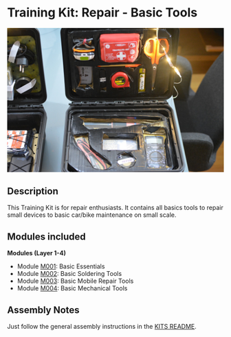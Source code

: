 # Training Kit: Repair - Basic Tools

![](../assets/kits/Repair-Basic-Tools-1.jpg)

## Description

This Training Kit is for repair enthusiasts. It contains all basics tools to repair small devices to basic car/bike maintenance on small scale.


## Modules included

**Modules (Layer 1-4)**

- Module [M001](../MODULES/M001.md): Basic Essentials
- Module [M002](../MODULES/M002.md): Basic Soldering Tools
- Module [M003](../MODULES/M003.md): Basic Mobile Repair Tools
- Module [M004](../MODULES/M004.md): Basic Mechanical Tools

## Assembly Notes

Just follow the general assembly instructions in the [KITS README](README.md#general-assembly-instructions).



